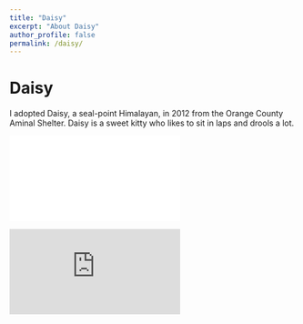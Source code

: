 ```yaml
---
title: "Daisy"
excerpt: "About Daisy"
author_profile: false
permalink: /daisy/
---
```


Daisy
=====
I adopted Daisy, a seal-point Himalayan, in 2012 from the Orange County Aminal Shelter. Daisy is a sweet kitty who likes to sit in laps and drools a lot.

![Picture of Daisy](daisy.pdf)

![Picture of Daisy2](https://github.com/keckert7/keckert7.github.io/tree/master/images/daisy.pdf)